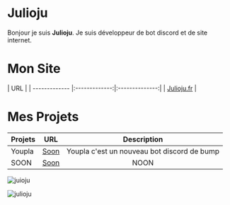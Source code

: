 # Julioju
Bonjour je suis **Julioju**.
Je suis développeur de bot discord et de site internet.


# Mon Site
| URL |
| ------------- |:-------------:|:--------------:|
| [Julioju.fr](https://julioju.fr) |

# Mes Projets
| Projets        | URL           | Description |
| ------------- |:-------------:|:--------------:|
| Youpla      | [Soon](https://graphicoum.xyz) | Youpla c'est un nouveau bot discord de bump |
| SOON      | [Soon](https://graphicoum.xyz) | NOON |

![juioju](https://github-readme-stats.vercel.app/api?username=julioju1015&show_icons=true&theme=tokyonight&hide=["issues"])

![julioju](https://github-readme-stats.vercel.app/api/top-langs?username=tovade&show_icons=true&theme=tokyonight&layout=compact)
